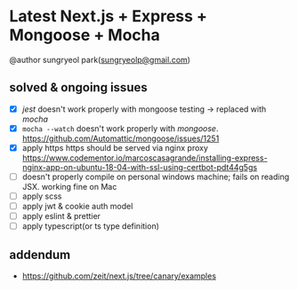 # Latest Next.js + Express + Mongoose + Mocha

@author sungryeol park(sungryeolp@gmail.com)

## solved & ongoing issues
 - [x] *jest* doesn't work properly with mongoose testing -> replaced with *mocha*
 - [x] `mocha --watch` doesn't work properly with *mongoose*.
    https://github.com/Automattic/mongoose/issues/1251
 - [x] apply https
    https should be served via nginx proxy
    https://www.codementor.io/marcoscasagrande/installing-express-nginx-app-on-ubuntu-18-04-with-ssl-using-certbot-pdt44g5gs
 - [ ] doesn't properly compile on personal windows machine; fails on reading JSX. working fine on Mac
 - [ ] apply scss
 - [ ] apply jwt & cookie auth model
 - [ ] apply eslint & prettier
 - [ ] apply typescript(or ts type definition)

## addendum
 - https://github.com/zeit/next.js/tree/canary/examples